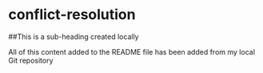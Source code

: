 # conflict-resolution

##This is a sub-heading created locally

All of this content added to the README file has been added from my local Git repository